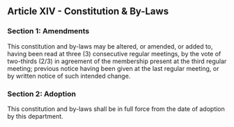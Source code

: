 ## Article XIV - Constitution & By-Laws

### Section 1: Amendments

This constitution and by-laws may be altered, or amended, or added to, having been read at three (3) consecutive regular meetings, by the vote of two-thirds (2/3) in agreement of the membership present at the third regular meeting; previous notice having been given at the last regular meeting, or by written notice of such intended change.

### Section 2: Adoption

This constitution and by-laws shall be in full force from the date of adoption by this department.